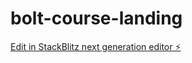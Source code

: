 # bolt-course-landing

[Edit in StackBlitz next generation editor ⚡️](https://stackblitz.com/~/github.com/donvito/bolt-course-landing)